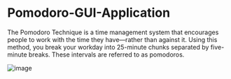 # Pomodoro-GUI-Application

The Pomodoro Technique is a time management system that encourages people to work with the time they have—rather than against it. Using this method, you break your workday into 25-minute chunks separated by five-minute breaks. These intervals are referred to as pomodoros.

![image](https://user-images.githubusercontent.com/76437357/173083584-9f1be310-e7ed-43ba-923c-956c9f371b3e.png)
